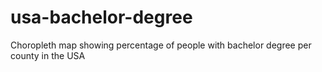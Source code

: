 # usa-bachelor-degree
Choropleth map showing percentage of people with bachelor degree per county in the USA
